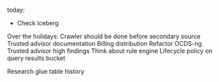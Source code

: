 today:
- Check Iceberg

Over the holidays:
Crawler should be done before secondary source
Trusted advisor documentation
Billing distribution
Refactor OCDS-ng
Trusted advisor high findings
Think about rule engine
Lifecycle policy on query results bucket

Research glue table history




